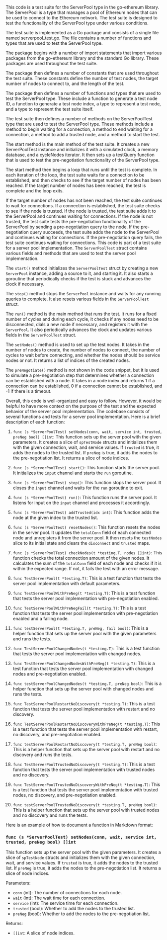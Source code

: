 This code is a test suite for the ServerPool type in the go-ethereum library. The ServerPool is a type that manages a pool of Ethereum nodes that can be used to connect to the Ethereum network. The test suite is designed to test the functionality of the ServerPool type under various conditions.

The test suite is implemented as a Go package and consists of a single file named serverpool_test.go. The file contains a number of functions and types that are used to test the ServerPool type.

The package begins with a number of import statements that import various packages from the go-ethereum library and the standard Go library. These packages are used throughout the test suite.

The package then defines a number of constants that are used throughout the test suite. These constants define the number of test nodes, the target number of nodes to connect to, and the length of the test.

The package then defines a number of functions and types that are used to test the ServerPool type. These include a function to generate a test node ID, a function to generate a test node index, a type to represent a test node, and a type to represent the test suite itself.

The test suite then defines a number of methods on the ServerPoolTest type that are used to test the ServerPool type. These methods include a method to begin waiting for a connection, a method to end waiting for a connection, a method to add a trusted node, and a method to start the test.

The start method is the main method of the test suite. It creates a new ServerPoolTest instance and initializes it with a simulated clock, a memory database, and a cycleNodes iterator. It then sets up a testQuery function that is used to test the pre-negotiation functionality of the ServerPool type.

The start method then begins a loop that runs until the test is complete. In each iteration of the loop, the test suite waits for a connection to be established, and then checks to see if the target number of nodes has been reached. If the target number of nodes has been reached, the test is complete and the loop exits.

If the target number of nodes has not been reached, the test suite continues to wait for connections. If a connection is established, the test suite checks to see if the node is trusted. If the node is trusted, the test suite adds it to the ServerPool and continues waiting for connections. If the node is not trusted, the test suite tests the pre-negotiation functionality of the ServerPool by sending a pre-negotiation query to the node. If the pre-negotiation query succeeds, the test suite adds the node to the ServerPool and continues waiting for connections. If the pre-negotiation query fails, the test suite continues waiting for connections. This code is part of a test suite for a server pool implementation. The `ServerPoolTest` struct contains various fields and methods that are used to test the server pool implementation. 

The `start()` method initializes the `ServerPoolTest` struct by creating a new `ServerPool` instance, adding a source to it, and starting it. It also starts a goroutine that periodically checks if the test is stuck and advances the clock if necessary. 

The `stop()` method stops the `ServerPool` instance and waits for any running queries to complete. It also resets various fields in the `ServerPoolTest` struct. 

The `run()` method is the main method that runs the test. It runs for a fixed number of cycles and during each cycle, it checks if any nodes need to be disconnected, dials a new node if necessary, and registers it with the `ServerPool`. It also periodically advances the clock and updates various fields in the `ServerPoolTest` struct. 

The `setNodes()` method is used to set up the test nodes. It takes in the number of nodes to create, the number of nodes to connect, the number of cycles to wait before connecting, and whether the nodes should be service nodes or not. It returns a list of indices of the created nodes. 

The `preNegotiate()` method is not shown in the code snippet, but it is used to simulate a pre-negotiation step that determines whether a connection can be established with a node. It takes in a node index and returns 1 if a connection can be established, 0 if a connection cannot be established, and -1 if there is a timeout. 

Overall, this code is well-organized and easy to follow. However, it would be helpful to have more context on the purpose of the test and the expected behavior of the server pool implementation. The codebase consists of several functions and tests for a server pool implementation. Here is a brief description of each function:

1. `func (s *ServerPoolTest) setNodes(conn, wait, service int, trusted, preNeg bool) []int`: This function sets up the server pool with the given parameters. It creates a slice of `spTestNode` structs and initializes them with the given connection, wait, and service values. If `trusted` is true, it adds the nodes to the trusted list. If `preNeg` is true, it adds the nodes to the pre-negotiation list. It returns a slice of node indices.

2. `func (s *ServerPoolTest) start()`: This function starts the server pool. It initializes the `input` channel and starts the `run` goroutine.

3. `func (s *ServerPoolTest) stop()`: This function stops the server pool. It closes the `input` channel and waits for the `run` goroutine to exit.

4. `func (s *ServerPoolTest) run()`: This function runs the server pool. It listens for input on the `input` channel and processes it accordingly.

5. `func (s *ServerPoolTest) addTrusted(idx int)`: This function adds the node at the given index to the trusted list.

6. `func (s *ServerPoolTest) resetNodes()`: This function resets the nodes in the server pool. It updates the `totalConn` field of each connected node and unregisters it from the server pool. It then resets the `testNodes` slice to its initial state and clears the `disconnect` and `trusted` maps.

7. `func (s *ServerPoolTest) checkNodes(t *testing.T, nodes []int)`: This function checks the total connection amount of the given nodes. It calculates the sum of the `totalConn` field of each node and checks if it is within the expected range. If not, it fails the test with an error message.

8. `func TestServerPool(t *testing.T)`: This is a test function that tests the server pool implementation with default parameters.

9. `func TestServerPoolWithPreNeg(t *testing.T)`: This is a test function that tests the server pool implementation with pre-negotiation enabled.

10. `func TestServerPoolWithPreNegFail(t *testing.T)`: This is a test function that tests the server pool implementation with pre-negotiation enabled and a failing node.

11. `func testServerPool(t *testing.T, preNeg, fail bool)`: This is a helper function that sets up the server pool with the given parameters and runs the tests.

12. `func TestServerPoolChangedNodes(t *testing.T)`: This is a test function that tests the server pool implementation with changed nodes.

13. `func TestServerPoolChangedNodesWithPreNeg(t *testing.T)`: This is a test function that tests the server pool implementation with changed nodes and pre-negotiation enabled.

14. `func testServerPoolChangedNodes(t *testing.T, preNeg bool)`: This is a helper function that sets up the server pool with changed nodes and runs the tests.

15. `func TestServerPoolRestartNoDiscovery(t *testing.T)`: This is a test function that tests the server pool implementation with restart and no discovery.

16. `func TestServerPoolRestartNoDiscoveryWithPreNeg(t *testing.T)`: This is a test function that tests the server pool implementation with restart, no discovery, and pre-negotiation enabled.

17. `func testServerPoolRestartNoDiscovery(t *testing.T, preNeg bool)`: This is a helper function that sets up the server pool with restart and no discovery and runs the tests.

18. `func TestServerPoolTrustedNoDiscovery(t *testing.T)`: This is a test function that tests the server pool implementation with trusted nodes and no discovery.

19. `func TestServerPoolTrustedNoDiscoveryWithPreNeg(t *testing.T)`: This is a test function that tests the server pool implementation with trusted nodes, no discovery, and pre-negotiation enabled.

20. `func testServerPoolTrustedNoDiscovery(t *testing.T, preNeg bool)`: This is a helper function that sets up the server pool with trusted nodes and no discovery and runs the tests.

Here is an example of how to document a function in Markdown format:

### `func (s *ServerPoolTest) setNodes(conn, wait, service int, trusted, preNeg bool) []int`

This function sets up the server pool with the given parameters. It creates a slice of `spTestNode` structs and initializes them with the given connection, wait, and service values. If `trusted` is true, it adds the nodes to the trusted list. If `preNeg` is true, it adds the nodes to the pre-negotiation list. It returns a slice of node indices.

Parameters:
- `conn` (int): The number of connections for each node.
- `wait` (int): The wait time for each connection.
- `service` (int): The service time for each connection.
- `trusted` (bool): Whether to add the nodes to the trusted list.
- `preNeg` (bool): Whether to add the nodes to the pre-negotiation list.

Returns:
- `[]int`: A slice of node indices.